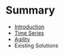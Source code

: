 # Summary

* [Introduction](README.md)
* [Time Series](time-seriesmd.md)
* [Agility](agility.md)
* Existing Solutions


